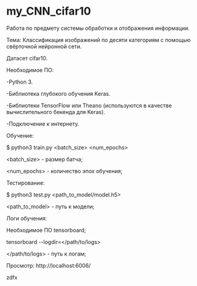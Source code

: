 # my_CNN_cifar10
Работа по предмету системы обработки и отображения информации.

Тема: Классификация изображений по десяти категориям с помощью свёрточной нейронной сети.

Датасет cifar10.

Необходимое ПО:

-Python 3.

-Библиотека глубокого обучения Keras.

-Библиотеки TensorFlow или Theano (используются в качестве вычислительного бекенда для Keras).

-Подключение к интернету.

Обучение:

$ python3 train.py <batch_size> <num_epochs>

<batch_size> - размер батча;

<num_epochs> - количество эпох обучения;

Тестирование:

$ python3 test.py <path_to_model/model.h5>

<path_to_model> - путь к модели;

Логи обучения:

Необходимое ПО tensorboard;

tensorboard --logdir=</path/to/logs>

</path/to/logs> - путь к логам;

Просмотр: http://localhost:6006/

zdfx

